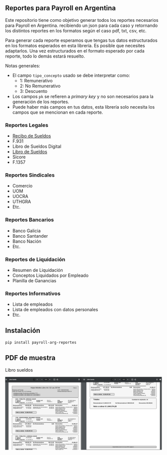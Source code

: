 ## Reportes para Payroll en Argentina

Este repositorio tiene como objetivo generar todos los reportes necesarios para Payroll en Argentina.
recibiendo un json para cada caso y retornando los distintos reportes en los formatos según el caso pdf, txt, csv, etc.

Para generar cada reporte esperamos que tengas tus datos estructurados en los formatos esperados en esta librería. Es posible
que necesites adaptarlos. Una vez estructurados en el formato esperado por cada reporte, todo lo demás estará resuelto.  

Notas generales:
 - El campo `tipo_concepto` usado se debe interpretar como:
   - 1: Remunerativo
   - 2: No Remunerativo
   - 3: Descuento
 - Los campos `pk` se refieren a _primary key_ y no son necesarios para la generación de los reportes.
 - Puede haber más campos en tus datos, esta librería solo necesita los campos que se mencionan en cada reporte.

### Reportes Legales

- [Recibo de Sueldos](/docs/recibo-de-sueldos.md)
- F.931
- Libro de Sueldos Digital
- [Libro de Sueldos](/docs/libro-de-sueldos.md)
- Sicore
- F.1357


### Reportes Sindicales

- Comercio
- UOM
- UOCRA
- UTHGRA
- Etc.


### Reportes Bancarios

- Banco Galicia
- Banco Santander
- Banco Nación
- Etc.


### Reportes de Liquidación

- Resumen de Liquidación
- Conceptos Liquidados por Empleado
- Planilla de Ganancias

### Reportes Informativos

- Lista de empleados
- Lista de empleados con datos personales
- Etc.


## Instalación

```bash
pip install payroll-arg-reportes
```
## PDF de muestra

Libro sueldos

![Libro Sueldos](/docs/images/libro-sueldo.png)

